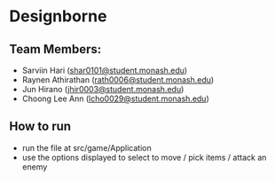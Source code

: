# Designborne

## Team Members: 
- Sarviin Hari (shar0101@student.monash.edu)
- Raynen Athirathan (rath0006@student.monash.edu)
- Jun Hirano (jhir0003@student.monash.edu)
- Choong Lee Ann (lcho0029@student.monash.edu)

## How to run
- run the file at src/game/Application
- use the options displayed to select to move / pick items / attack an enemy